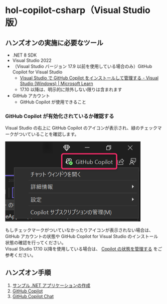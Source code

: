 # hol-copilot-csharp（Visual Studio 版）

## ハンズオンの実施に必要なツール

- .NET 8 SDK
- Visual Studio 2022
- （Visual Studio バージョン 17.9 以前を使用している場合のみ）GitHub Copilot for Visual Studio
    - [Visual Studio で GitHub Copilot をインストールして管理する - Visual Studio (Windows) | Microsoft Learn](https://learn.microsoft.com/ja-jp/visualstudio/ide/visual-studio-github-copilot-install-and-states?view=vs-2022)
    - 17.10 以降は、明示的に除外しない限りは含まれます
- GitHub アカウント
    - GitHub Copilot が使用できること

### GitHub Copilot が有効化されているか確認する

Visual Studio の右上に GitHub Copilot のアイコンが表示され、緑のチェックマークがついていることを確認します。

![copilot icon for vs](./images/0-01_copilot_icon_for_vs.png)

もしチェックマークがついていなかったりアイコンが表示されない場合は、 GitHub アカウントの状態や GitHub Copilot for Visual Studio のインストール状態の確認を行ってください。  
Visual Studio 17.10 以降を使用している場合は、 [Copilot の状態を管理する](https://learn.microsoft.com/ja-jp/visualstudio/ide/visual-studio-github-copilot-install-and-states?view=vs-2022#manage-your-copilot-state) をご参考ください。

## ハンズオン手順

1. [サンプル .NET アプリケーションの作成](./1-create-sample-app.md)
2. [GitHub Copilot](./2-github-copilot.md)
3. [GitHub Copilot Chat](./3-github-copilot-chat.md)
